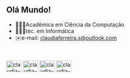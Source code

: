 ## Olá Mundo! 
- 👩🏽‍💻Acadêmica em Ciência da Computação
- 👩🏽‍💻téc. em Informática
- ✉️e-mail: claudiaferreira.s@outlook.com
##
<div style="display:inline_block"> <br>
  <img align="center" alt="claudia-java" height="30" width="40" 
  src="https://cdn.jsdelivr.net/gh/devicons/devicon@latest/icons/java/java-original-wordmark.svg">
  <img align="center" alt="claudia-css" height="30" width="40" 
  src="https://cdn.jsdelivr.net/gh/devicons/devicon@latest/icons/c/c-original.svg">
 <img align="center" alt="claudia-html" height="30" width="40" 
  src="https://cdn.jsdelivr.net/gh/devicons/devicon@latest/icons/html5/html5-original.svg">
 <img align="center" alt="claudia-css" height="30" width="40" 
  src="https://cdn.jsdelivr.net/gh/devicons/devicon@latest/icons/css3/css3-original.svg">
</div>

##
<!----
<div>
<a href="www.linkedin.com/in/cláudia-ferreira-a2b0aa316" target="_black"> <img src="" target="_black"> </a>
 
</div>
--!>

